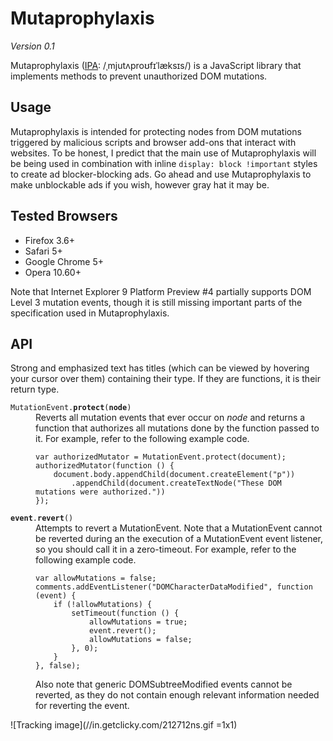 Mutaprophylaxis
===============

*Version 0.1*

Mutaprophylaxis ([IPA][1]: /﻿ˌmjutʌproʊfɪˈlæksɪs/) is a JavaScript library that implements methods to prevent unauthorized
DOM mutations.


Usage
-----

Mutaprophylaxis is intended for protecting nodes from DOM mutations triggered by malicious
scripts and browser add-ons that interact with websites. To be honest, I predict that the
main use of Mutaprophylaxis will be being used in combination with inline
`display: block !important` styles to create ad blocker-blocking ads. Go ahead and use
Mutaprophylaxis to make unblockable ads if you wish, however gray hat it may be.


Tested Browsers
---------------

* Firefox 3.6+
* Safari 5+
* Google Chrome 5+
* Opera 10.60+

Note that Internet Explorer 9 Platform Preview #4 partially supports DOM Level 3 mutation
events, though it is still missing important parts of the specification used in
Mutaprophylaxis.

API
---

Strong and emphasized text has titles (which can be viewed by hovering your cursor over
them) containing their type. If they are functions, it is their return type.


<dl>
  <dt><code>MutationEvent.<strong title="Function(Function mutator)">protect</strong>(<strong title="Node">node</strong>)</code></dt>
  <dd>
    Reverts all mutation events that ever occur on <em title="Node">node</em> and returns
    a function that authorizes all mutations done by the function passed to it. For
    example, refer to the following example code.
<pre><code>var authorizedMutator = MutationEvent.protect(document);
authorizedMutator(function () {
    document.body.appendChild(document.createElement("p"))
        .appendChild(document.createTextNode("These DOM mutations were authorized."))
});</code></pre>
  </dd>

  <dt><code><strong title="MutationEvent">event</strong>.<strong title="void">revert</strong>()</code></dt>
  <dd>
    Attempts to revert a MutationEvent. Note that a MutationEvent cannot be reverted
    during an the execution of a MutationEvent event listener, so you should call it in
    a zero-timeout. For example, refer to the following example code.
<pre><code>var allowMutations = false;
comments.addEventListener("DOMCharacterDataModified", function (event) {
    if (!allowMutations) {
        setTimeout(function () {
            allowMutations = true;
            event.revert();
            allowMutations = false;
        }, 0);
    }
}, false);</code></pre>
    Also note that generic DOMSubtreeModified events cannot be reverted, as they do not
	contain enough relevant information needed for reverting the event.
  </dd>
</dl>


![Tracking image](//in.getclicky.com/212712ns.gif =1x1)


  [1]: http://en.wikipedia.org/wiki/IPA_chart_for_English_dialects
